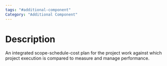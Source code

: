 ```yaml
---
tags: "#additional-component"
Category: "Additional Component"
---
```

# Description
An integrated scope-schedule-cost plan for the project work against which project execution is compared to measure and manage performance.
